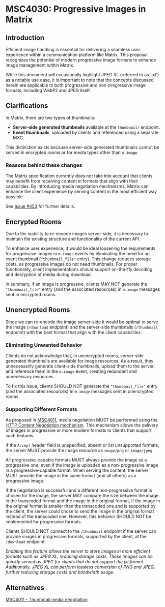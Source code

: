 # MSC4030: Progressive Images in Matrix

## Introduction

Efficient image handling is essential for delivering a seamless user experience within a communication platform like Matrix.
This proposal recognizes the potential of modern progressive image formats to enhance image management within Matrix.

While this document will occasionally highlight JPEG XL (referred to as 'jxl') as a notable use case, it is important to note
that the concepts discussed herein are applicable to both progressive and non-progressive image formats,
including WebP2 and JPEG itself.

## Clarifications

In Matrix, there are two types of thumbnails:

- **Server-side generated thumbnails** available at the `thumbnail/` endpoint.
- **Event thumbnails**, uploaded by clients and referenced using a separate MXC.

This distinction exists because server-side generated thumbnails cannot be served in encrypted rooms or for media types other than `m.image`.

### Reasons behind these changes

The Matrix specification currently does not take into account that clients may benefit from receiving content in formats
that align with their capabilities. By introducing media negotiation mechanisms, Matrix can enhance the client experience
by serving content in the most efficient way possible.

See [Issue #453](https://github.com/matrix-org/matrix-spec/issues/453) for further details.

## Encrypted Rooms

Due to the inability to re-encode images server-side, it is necessary to maintain the existing structure and functionality of the current API.

To enhance user experience, it would be ideal loosening the requirements for progressive images in `m.image` events
by eliminating the need for an event thumbnail (`"thumbnail_file"` entry). This change reduces storage costs,
as progressive images do not need thumbnails. For proper functionality, client implementations should support on-the-fly
decoding and decryption of media during download.

In summary, if an image is progressive, clients MAY NOT generate the `"thumbnail_file"` entry (and the associated resources)
in `m.image` messages sent in encrypted rooms.

## Unencrypted Rooms

Since we can re-encode the image server-side it would be optimal to serve the image (`/download` endpoint) and the server-side thumbnails
(`/thumbnail` endpoint) with the best format that align with the client capabilities.

### Eliminating Unwanted Behavior

Clients do not acknowledge that, in unencrypted rooms, server-side generated thumbnails are available for image resources.
As a result, they unnecessarily generate client-side thumbnails, upload them to the server, and reference them in the `m.image` event,
creating redundant and unnecessary resources.

To fix this issue, clients SHOULD NOT generate the `"thumbnail_file"` entry (and the associated resources) in `m.image` messages
sent in unencrypted rooms.

### Supporting Different Formats

As proposed in [MSC4011](https://github.com/matrix-org/matrix-spec-proposals/pull/4011), media negotiation MUST be performed
using the [HTTP Content Negotiation mechanism](https://developer.mozilla.org/en-US/docs/Web/HTTP/Content_negotiation).
This mechanism allows the delivery of images in progressive or more modern formats to clients that support such features.

If the `Accept` header field is unspecified, absent or list unsupported formats, the server MUST provide the image resource
as `image/png` or `image/jpeg`.

All progressive-capable formats MUST always provide the image as a progressive one, even if the image is uploaded
as a non-progressive image in a progressive-capable format. When serving the content, the server MUST provide the image
in the same format (and all others) as a progressive image.

If the negotiation is successful and a different non-progressive format is chosen for the image, the server MAY compare
the size between the image in the transcoded format and the image in the original format, if the image in the original format
is smaller than the transcoded one and is supported by the client, the server could chose to send the image in
the original format instead of the transcoded one. However, this behavior SHOULD NOT be implemented for progressive formats.

Clients SHOULD NOT connect to the `/thumbnail` endpoint if the server can provide images in progressive formats,
supported by the client, at the `/download` endpoint.

*Enabling this feature allows the server to store images in more efficient formats such as JPEG XL, reducing storage costs.
These images can be quickly served as JPEG for clients that do not support the jxl format. Additionally,
JPEG XL can perform lossless conversion of PNG and JPEG, further reducing storage costs and bandwidth usage.*

## Alternatives

[MSC4011 - Thumbnail media negotiation](https://github.com/matrix-org/matrix-spec-proposals/blob/clokep/thumbnail-media-negotiation/proposals/4011-thumbnail-media-negotiation.md).
